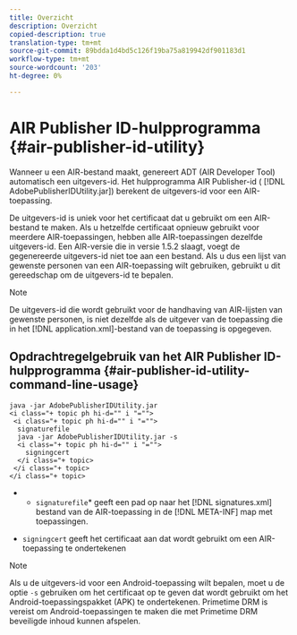 ```yaml
---
title: Overzicht
description: Overzicht
copied-description: true
translation-type: tm+mt
source-git-commit: 89bdda1d4bd5c126f19ba75a819942df901183d1
workflow-type: tm+mt
source-wordcount: '203'
ht-degree: 0%

---
```



# AIR Publisher ID-hulpprogramma {#air-publisher-id-utility}

Wanneer u een AIR-bestand maakt, genereert ADT (AIR Developer Tool) automatisch een uitgevers-id. Het hulpprogramma AIR Publisher-id ( [!DNL AdobePublisherIDUtility.jar]) berekent de uitgevers-id voor een AIR-toepassing.

De uitgevers-id is uniek voor het certificaat dat u gebruikt om een AIR-bestand te maken. Als u hetzelfde certificaat opnieuw gebruikt voor meerdere AIR-toepassingen, hebben alle AIR-toepassingen dezelfde uitgevers-id. Een AIR-versie die in versie 1.5.2 slaagt, voegt de gegenereerde uitgevers-id niet toe aan een bestand. Als u dus een lijst van gewenste personen van een AIR-toepassing wilt gebruiken, gebruikt u dit gereedschap om de uitgevers-id te bepalen.

>[!NOTE]
>
>De uitgevers-id die wordt gebruikt voor de handhaving van AIR-lijsten van gewenste personen, is niet dezelfde als de uitgever van de toepassing die in het [!DNL application.xml]-bestand van de toepassing is opgegeven.

## Opdrachtregelgebruik van het AIR Publisher ID-hulpprogramma {#air-publisher-id-utility-command-line-usage}

```
java -jar AdobePublisherIDUtility.jar 
<i class="+ topic ph hi-d="" i "="">
 <i class="+ topic ph hi-d="" i "="">
  signaturefile 
  java -jar AdobePublisherIDUtility.jar -s 
  <i class="+ topic ph hi-d="" i "="">
    signingcert
  </i class="+ topic>
 </i class="+ topic>
</i class="+ topic>
```

* 
   * `signaturefile`* geeft een pad op naar het  [!DNL signatures.xml] bestand van de AIR-toepassing in de  [!DNL META-INF] map met toepassingen.

* `signingcert` geeft het certificaat aan dat wordt gebruikt om een AIR-toepassing te ondertekenen

>[!NOTE]
>
>Als u de uitgevers-id voor een Android-toepassing wilt bepalen, moet u de optie `-s` gebruiken om het certificaat op te geven dat wordt gebruikt om het Android-toepassingspakket (APK) te ondertekenen. Primetime DRM is vereist om Android-toepassingen te maken die met Primetime DRM beveiligde inhoud kunnen afspelen.